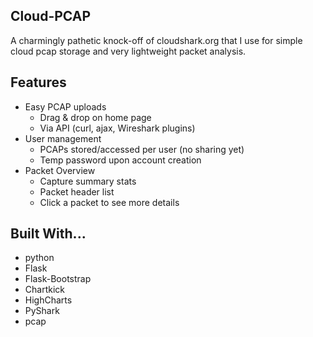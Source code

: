 ## Cloud-PCAP

A charmingly pathetic knock-off of cloudshark.org that I use for simple cloud pcap storage and very lightweight packet analysis.

## Features

* Easy PCAP uploads
	* Drag & drop on home page
	* Via API (curl, ajax, Wireshark plugins)
* User management
    * PCAPs stored/accessed per user (no sharing yet)
    * Temp password upon account creation
* Packet Overview
    * Capture summary stats
    * Packet header list
    * Click a packet to see more details 

## Built With...

* python
* Flask
* Flask-Bootstrap
* Chartkick
* HighCharts
* PyShark
* pcap
